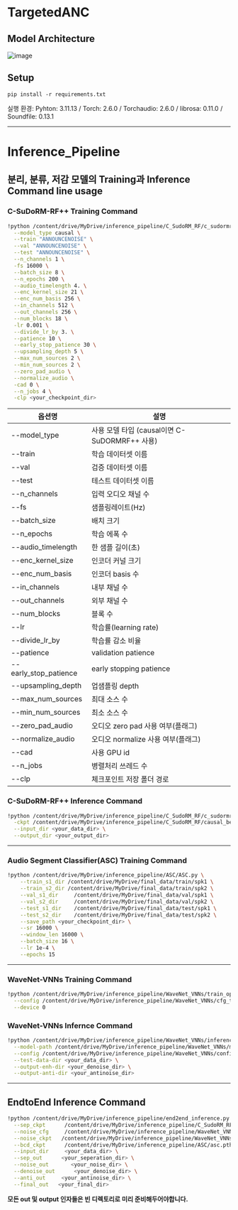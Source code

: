 # TargetedANC



## Model Architecture
![image](https://github.com/user-attachments/assets/4b1b942b-d494-4a87-baa0-9376238e0d46)

## Setup
```
pip install -r requirements.txt
```

실행 환경: Pyhton: 3.11.13 / Torch: 2.6.0 / Torchaudio: 2.6.0 / librosa: 0.11.0 / Soundfile: 0.13.1

---




# Inference_Pipeline
## **분리, 분류, 저감 모델의 Training과 Inference Command line usage**

### C-SuDoRM-RF++ Training Command
```bash
!python /content/drive/MyDrive/inference_pipeline/C_SudoRM_RF/c_sudormrf_train.py \
  --model_type causal \
  --train "ANNOUNCENOISE" \
  --val "ANNOUNCENOISE" \
  --test "ANNOUNCENOISE" \
  --n_channels 1 \
  -fs 16000 \
  --batch_size 8 \
  --n_epochs 200 \
  --audio_timelength 4. \
  --enc_kernel_size 21 \
  --enc_num_basis 256 \
  --in_channels 512 \
  --out_channels 256 \
  --num_blocks 18 \
  -lr 0.001 \
  --divide_lr_by 3. \
  --patience 10 \
  --early_stop_patience 30 \
  --upsampling_depth 5 \
  --max_num_sources 2 \
  --min_num_sources 2 \
  --zero_pad_audio \
  --normalize_audio \
  -cad 0 \
  --n_jobs 4 \
  -clp <your_checkpoint_dir>
```
| 옵션명                | 설명                                                      |
|----------------------|-----------------------------------------------------------|
| --model_type         | 사용 모델 타입 (causal이면 C-SuDORMRF++ 사용)             |
| --train              | 학습 데이터셋 이름                                        |
| --val                | 검증 데이터셋 이름                                        |
| --test               | 테스트 데이터셋 이름                                      |
| --n_channels         | 입력 오디오 채널 수                                       |
| --fs                 | 샘플링레이트(Hz)                                          |
| --batch_size         | 배치 크기                                                 |
| --n_epochs           | 학습 에폭 수                                              |
| --audio_timelength   | 한 샘플 길이(초)                                          |
| --enc_kernel_size    | 인코더 커널 크기                                          |
| --enc_num_basis      | 인코더 basis 수                                           |
| --in_channels        | 내부 채널 수                                              |
| --out_channels       | 외부 채널 수                                              |
| --num_blocks         | 블록 수                                                   |
| --lr                 | 학습률(learning rate)                                     |
| --divide_lr_by       | 학습률 감소 비율                                          |
| --patience           | validation patience                                       |
| --early_stop_patience| early stopping patience                                   |
| --upsampling_depth   | 업샘플링 depth                                            |
| --max_num_sources    | 최대 소스 수                                              |
| --min_num_sources    | 최소 소스 수                                              |
| --zero_pad_audio     | 오디오 zero pad 사용 여부(플래그)                         |
| --normalize_audio    | 오디오 normalize 사용 여부(플래그)                        |
| --cad                | 사용 GPU id                                               |
| --n_jobs             | 병렬처리 쓰레드 수                                        |
| --clp                | 체크포인트 저장 폴더 경로                                 |



### C-SuDoRM-RF++ Inference Command
```bash
!python /content/drive/MyDrive/inference_pipeline/C_SudoRM_RF/c_sudormrf_inference.py \
  -ckpt /content/drive/MyDrive/inference_pipeline/C_SudoRM_RF/causal_best.pt \
  --input_dir <your_data_dir> \
  --output_dir <your_output_dir>
```

---

### Audio Segment Classifier(ASC) Training Command
```bash
!python /content/drive/MyDrive/inference_pipeline/ASC/ASC.py \
    --train_s1_dir /content/drive/MyDrive/final_data/train/spk1 \
    --train_s2_dir /content/drive/MyDrive/final_data/train/spk2 \
    --val_s1_dir     /content/drive/MyDrive/final_data/val/spk1 \
    --val_s2_dir     /content/drive/MyDrive/final_data/val/spk2 \
    --test_s1_dir    /content/drive/MyDrive/final_data/test/spk1 \
    --test_s2_dir    /content/drive/MyDrive/final_data/test/spk2 \
    --save_path <your_checkpoint_dir> \
    --sr 16000 \
    --window_len 16000 \
    --batch_size 16 \
    --lr 1e-4 \
    --epochs 15
```

---

### WaveNet-VNNs Training Command
```bash
!python /content/drive/MyDrive/inference_pipeline/WaveNet_VNNs/train_opt_210.py \
  --config /content/drive/MyDrive/inference_pipeline/WaveNet_VNNs/cfg_train_opt_210.toml \
  --device 0
```

### WaveNet-VNNs Infernce Command
```bash
!python /content/drive/MyDrive/inference_pipeline/WaveNet_VNNs/inference_opt.py \
  --model-path /content/drive/MyDrive/inference_pipeline/WaveNet_VNNs/model.pth \
  --config /content/drive/MyDrive/inference_pipeline/WaveNet_VNNs/config_opt_210.json \
  --test-data-dir <your_data_dir> \
  --output-enh-dir <your_denoise_dir> \
  --output-anti-dir <your_antinoise_dir>
```

---

  ## EndtoEnd Inference Command
```bash
!python /content/drive/MyDrive/inference_pipeline/end2end_inference.py \
  --sep_ckpt      /content/drive/MyDrive/inference_pipeline/C_SudoRM_RF/causal_best.pt \
  --noise_cfg     /content/drive/MyDrive/inference_pipeline/WaveNet_VNNs/config_opt_210.json \
  --noise_ckpt   /content/drive/MyDrive/inference_pipeline/WaveNet_VNNs/model.pth \
  --bcd_ckpt      /content/drive/MyDrive/inference_pipeline/ASC/asc.pth \
  --input_dir     <your_data_dir> \
  --sep_out      <your_seperation_dir> \
  --noise_out       <your_noise_dir> \
  --denoise_out      <your_denoise_dir> \
  --anti_out     <your_antinoise_dir> \
  --final_out   <your_final_dir>
```

**모든 out 및 output 인자들은 빈 디렉토리로 미리 준비해두어야합니다.**
